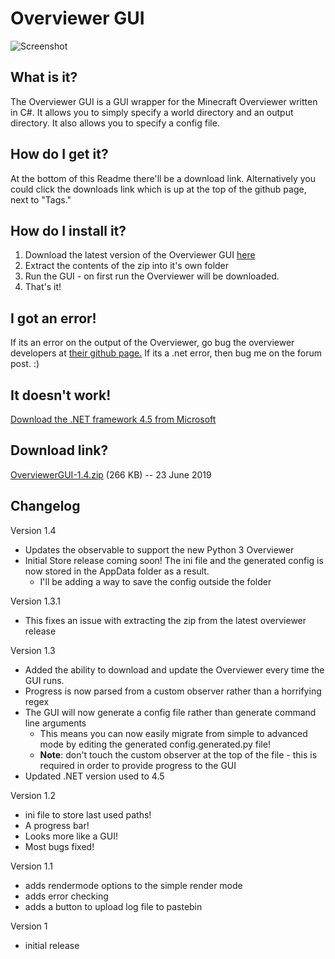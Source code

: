 Overviewer GUI
==============

![Screenshot](https://media.rymate.co.uk/file/lectical.png)

What is it?
-----------
The Overviewer GUI is a GUI wrapper for the Minecraft Overviewer written in C#. 
It allows you to simply specify a world directory and an output directory. It also 
allows you to specify a config file.

How do I get it?
----------------
At the bottom of this Readme there'll be a download link. Alternatively you could 
click the downloads link which is up at the top of the github page, next to "Tags."

How do I install it?
--------------------
1. Download the latest version of the Overviewer GUI [here](https://github.com/rymate1234/Overviewer-GUI/releases)
2. Extract the contents of the zip into it's own folder
3. Run the GUI - on first run the Overviewer will be downloaded.
4. That's it!

I got an error!
---------------
If its an error on the output of the Overviewer, go bug the overviewer developers at [their github page.](https://github.com/overviewer/Minecraft-Overviewer)
If its a .net error, then bug me on the forum post. :)

It doesn't work!
----------------
[Download the .NET framework 4.5 from Microsoft](https://www.microsoft.com/en-us/download/details.aspx?id=30653)

Download link?
--------------
[OverviewerGUI-1.4.zip][dl] (266 KB) -- 23 June 2019

[dl]: https://github.com/rymate1234/Overviewer-GUI/releases/download/v1.4.0/OverviewerGUI-1.4.zip

Changelog
---------

Version 1.4

- Updates the observable to support the new Python 3 Overviewer
- Initial Store release coming soon! The ini file and the generated config is now stored in the AppData folder as a result.
  - I'll be adding a way to save the config outside the folder

Version 1.3.1

- This fixes an issue with extracting the zip from the latest overviewer release

Version 1.3

-  Added the ability to download and update the Overviewer every time the GUI runs.
-  Progress is now parsed from a custom observer rather than a horrifying regex 
-  The GUI will now generate a config file rather than generate command line arguments
    - This means you can now easily migrate from simple to advanced mode by editing the
      generated config.generated.py file!
    - **Note**: don't touch the custom observer at the top of the file - this is required
      in order to provide progress to the GUI
-  Updated .NET version used to 4.5

Version 1.2

-  ini file to store last used paths!
-  A progress bar!
-  Looks more like a GUI!
-  Most bugs fixed!

Version 1.1

-  adds rendermode options to the simple render mode
-  adds error checking
-  adds a button to upload log file to pastebin

Version 1

-  initial release
